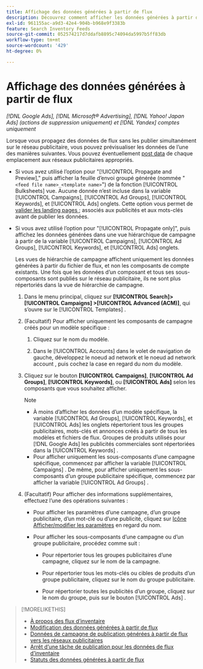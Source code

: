 ```yaml
---
title: Affichage des données générées à partir de flux
description: Découvrez comment afficher les données générées à partir de flux de données d’inventaire.
exl-id: 961155ac-a9d3-42e4-904b-b968e9f3383b
feature: Search Inventory Feeds
source-git-commit: 052574217d7ddafb8895c74094da5997b5ff83db
workflow-type: tm+mt
source-wordcount: '429'
ht-degree: 0%

---
```


# Affichage des données générées à partir de flux

*[!DNL Google Ads], [!DNL Microsoft® Advertising], [!DNL Yahoo! Japan Ads] (actions de suppression uniquement) et [!DNL Yandex] comptes uniquement*

Lorsque vous propagez des données de flux sans les publier simultanément sur le réseau publicitaire, vous pouvez prévisualiser les données de l’une des manières suivantes. Vous pouvez éventuellement [post data](propagated-data-post.md) de chaque emplacement aux réseaux publicitaires appropriés.

* Si vous avez utilisé l’option pour &quot;[!UICONTROL Propagate and Preview],&quot; puis afficher la feuille d’envoi groupé générée (nommée &quot;`<feed file name>_<template name>`&quot;) de la fonction [!UICONTROL Bulksheets] vue. Aucune donnée n’est incluse dans la variable [!UICONTROL Campaigns], [!UICONTROL Ad Groups], [!UICONTROL Keywords], et [!UICONTROL Ads] onglets. Cette option vous permet de [valider les landing pages ;](/help/search-social-commerce/campaign-management/bulksheets/bulksheet-validate-landing-pages.md) associés aux publicités et aux mots-clés avant de publier les données.

* Si vous avez utilisé l’option pour &quot;[!UICONTROL Propagate only]&quot;, puis affichez les données générées dans une vue hiérarchique de campagne à partir de la variable [!UICONTROL Campaigns], [!UICONTROL Ad Groups], [!UICONTROL Keywords], et [!UICONTROL Ads] onglets.

  Les vues de hiérarchie de campagne affichent uniquement les données générées à partir du fichier de flux, et non les composants de compte existants. Une fois que les données d’un composant et tous ses sous-composants sont publiés sur le réseau publicitaire, ils ne sont plus répertoriés dans la vue de hiérarchie de campagne.

   1. Dans le menu principal, cliquez sur **[!UICONTROL Search]> [!UICONTROL Campaigns] >[!UICONTROL Advanced (ACM)]**, qui s’ouvre sur le [!UICONTROL Templates] .

   1. (Facultatif) Pour afficher uniquement les composants de campagne créés pour un modèle spécifique :

      1. Cliquez sur le nom du modèle.

      1. Dans le [!UICONTROL Accounts] dans le volet de navigation de gauche, développez le noeud ad network et le noeud ad network account , puis cochez la case en regard du nom du modèle.

   1. Cliquez sur le bouton **[!UICONTROL Campaigns]**, **[!UICONTROL Ad Groups]**, **[!UICONTROL Keywords]**, ou **[!UICONTROL Ads]** selon les composants que vous souhaitez afficher.

      >[!NOTE]
      >
      >* À moins d’afficher les données d’un modèle spécifique, la variable [!UICONTROL Ad Groups], [!UICONTROL Keywords], et [!UICONTROL Ads] les onglets répertorient tous les groupes publicitaires, mots-clés et annonces créés à partir de tous les modèles et fichiers de flux. Groupes de produits utilisés pour [!DNL Google Ads] les publicités commerciales sont répertoriées dans la [!UICONTROL Keywords] .
      >* Pour afficher uniquement les sous-composants d’une campagne spécifique, commencez par afficher la variable [!UICONTROL Campaigns] . De même, pour afficher uniquement les sous-composants d’un groupe publicitaire spécifique, commencez par afficher la variable [!UICONTROL Ad Groups] .

   1. (Facultatif) Pour afficher des informations supplémentaires, effectuez l’une des opérations suivantes :

      * Pour afficher les paramètres d’une campagne, d’un groupe publicitaire, d’un mot-clé ou d’une publicité, cliquez sur [Icône Afficher/modifier les paramètres](/help/search-social-commerce/assets/settings.png "Icône Afficher/modifier les paramètres") en regard du nom.

      * Pour afficher les sous-composants d’une campagne ou d’un groupe publicitaire, procédez comme suit :

         * Pour répertorier tous les groupes publicitaires d’une campagne, cliquez sur le nom de la campagne.

         * Pour répertorier tous les mots-clés ou cibles de produits d’un groupe publicitaire, cliquez sur le nom du groupe publicitaire.

         * Pour répertorier toutes les publicités d’un groupe, cliquez sur le nom du groupe, puis sur le bouton [!UICONTROL Ads] .

>[!MORELIKETHIS]
>
>* [À propos des flux d’inventaire](inventory-feeds-about.md)
>* [Modification des données générées à partir de flux](propagated-data-edit.md)
>* [Données de campagne de publication générées à partir de flux vers les réseaux publicitaires](propagated-data-post.md)
>* [Arrêt d’une tâche de publication pour les données de flux d’inventaire](stop-job.md)
>* [Statuts des données générées à partir de flux](propagated-data-status.md)
